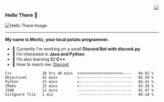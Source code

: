 <img align="right" src="https://visitor-badge.laobi.icu/badge?page_id=RealPotatoe.RealPotatoe">

### Hello There 👋

![Hello There Image](https://media.giphy.com/media/xTiIzJSKB4l7xTouE8/giphy.gif)

***

**My name is Moritz, your local potato programmer.**

* 💫 Currently I'm working on a small **Discord Bot with discord.py**.
* 🧠 I’m interested in **Java and Python**.
* 📖 I’m also learning **C/ C++**
* 💬 How to reach me: <a href="https://discord.com/users/261489152321781761">Discord</a>

<!--START_SECTION:waka-->

```text
C++              10 hrs 46 mins  >>>>>>>>>>>>>>>>>>>>>----   84.82 %
ObjectiveC       42 mins         >------------------------   05.59 %
Python           33 mins         >------------------------   04.41 %
CMake            25 mins         >------------------------   03.30 %
JSON             11 mins         -------------------------   01.47 %
GitIgnore file   1 min           -------------------------   00.18 %
```

<!--END_SECTION:waka-->
